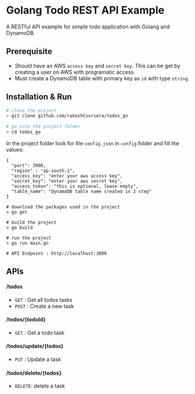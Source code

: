 # Golang Todo REST API Example
A RESTful API example for simple todo application with Golang and DynamoDB.

## Prerequisite
* Should have an AWS `access key` and `secret key`. This can be get by creating a user on AWS with programatic access.
* Must create a DynamoDB table with primary key as `id` with type `string`.


## Installation & Run

```bash
# clone the project
> git clone github.com/rakeshCoursera/todos_go

# go into the project folder
> cd todos_go 
```
In the project folder look for file `config.json` in `config` folder and fill the values:
```
{
  "port": 3000,
  "region" : "ap-south-1",
  "access_key": "enter your aws access key",
  "secret_key": "enter your aws secret key",
  "access_token": "this is optional, leave empty",
  "table_name": "DynamoDB table name created in 2 step"
}
```

```
# download the packages used in the project
> go get

# build the project
> go build

# run the project
> go run main.go

# API Endpoint : http://localhost:3000
```

## APIs

#### /todos
* `GET` : Get all todos tasks
* `POST` : Create a new task

#### /todos/{todoId}
* `GET` : Get a todo task

#### /todos/update/{todos}
* `PUT` : Update a task

#### /todos/delete/{todos}
* `DELETE`: delete a task


